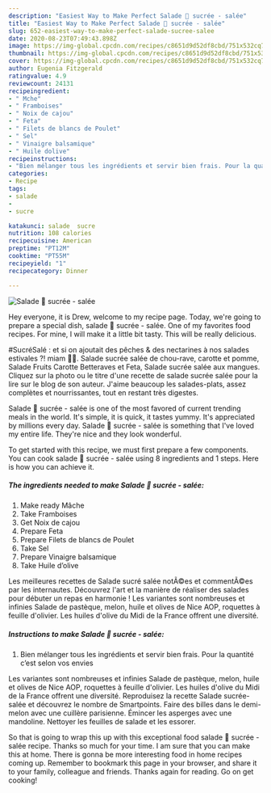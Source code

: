 ```yaml
---
description: "Easiest Way to Make Perfect Salade 🥗 sucrée - salée"
title: "Easiest Way to Make Perfect Salade 🥗 sucrée - salée"
slug: 652-easiest-way-to-make-perfect-salade-sucree-salee
date: 2020-08-23T07:49:43.898Z
image: https://img-global.cpcdn.com/recipes/c8651d9d52df8cbd/751x532cq70/salade-🥗-sucree-salee-photo-principale-de-la-recette.jpg
thumbnail: https://img-global.cpcdn.com/recipes/c8651d9d52df8cbd/751x532cq70/salade-🥗-sucree-salee-photo-principale-de-la-recette.jpg
cover: https://img-global.cpcdn.com/recipes/c8651d9d52df8cbd/751x532cq70/salade-🥗-sucree-salee-photo-principale-de-la-recette.jpg
author: Eugenia Fitzgerald
ratingvalue: 4.9
reviewcount: 24131
recipeingredient:
- " Mche"
- " Framboises"
- " Noix de cajou"
- " Feta"
- " Filets de blancs de Poulet"
- " Sel"
- " Vinaigre balsamique"
- " Huile dolive"
recipeinstructions:
- "Bien mélanger tous les ingrédients et servir bien frais. Pour la quantité c’est selon vos envies"
categories:
- Recipe
tags:
- salade
- 
- sucre

katakunci: salade  sucre 
nutrition: 108 calories
recipecuisine: American
preptime: "PT12M"
cooktime: "PT55M"
recipeyield: "1"
recipecategory: Dinner

---
```



![Salade 🥗 sucrée - salée](https://img-global.cpcdn.com/recipes/c8651d9d52df8cbd/751x532cq70/salade-🥗-sucree-salee-photo-principale-de-la-recette.jpg)

Hey everyone, it is Drew, welcome to my recipe page. Today, we're going to prepare a special dish, salade 🥗 sucrée - salée. One of my favorites food recipes. For mine, I will make it a little bit tasty. This will be really delicious.

#SucréSalé : et si on ajoutait des pêches &amp; des nectarines à nos salades estivales ?! miam 🥗😋. Salade sucrée salée de chou-rave, carotte et pomme, Salade Fruits Carotte Betteraves et Feta, Salade sucrée salée aux mangues. Cliquez sur la photo ou le titre d&#39;une recette de salade sucrée salée pour la lire sur le blog de son auteur. J&#39;aime beaucoup les salades-plats, assez complètes et nourrissantes, tout en restant très digestes.

Salade 🥗 sucrée - salée is one of the most favored of current trending meals in the world. It's simple, it is quick, it tastes yummy. It's appreciated by millions every day. Salade 🥗 sucrée - salée is something that I've loved my entire life. They're nice and they look wonderful.


To get started with this recipe, we must first prepare a few components. You can cook salade 🥗 sucrée - salée using 8 ingredients and 1 steps. Here is how you can achieve it.

<!--inarticleads1-->

##### The ingredients needed to make Salade 🥗 sucrée - salée:

1. Make ready  Mâche
1. Take  Framboises
1. Get  Noix de cajou
1. Prepare  Feta
1. Prepare  Filets de blancs de Poulet
1. Take  Sel
1. Prepare  Vinaigre balsamique
1. Take  Huile d’olive


Les meilleures recettes de Salade sucré salée notÃ©es et commentÃ©es par les internautes. Découvrez l&#39;art et la manière de réaliser des salades pour débuter un repas en harmonie ! Les variantes sont nombreuses et infinies Salade de pastèque, melon, huile et olives de Nice AOP, roquettes à feuille d&#39;olivier. Les huiles d&#39;olive du Midi de la France offrent une diversité. 

<!--inarticleads2-->

##### Instructions to make Salade 🥗 sucrée - salée:

1. Bien mélanger tous les ingrédients et servir bien frais. Pour la quantité c’est selon vos envies


Les variantes sont nombreuses et infinies Salade de pastèque, melon, huile et olives de Nice AOP, roquettes à feuille d&#39;olivier. Les huiles d&#39;olive du Midi de la France offrent une diversité. Reproduisez la recette Salade sucrée-salée et découvrez le nombre de Smartpoints. Faire des billes dans le demi-melon avec une cuillère parisienne. Émincer les asperges avec une mandoline. Nettoyer les feuilles de salade et les essorer. 

So that is going to wrap this up with this exceptional food salade 🥗 sucrée - salée recipe. Thanks so much for your time. I am sure that you can make this at home. There is gonna be more interesting food in home recipes coming up. Remember to bookmark this page in your browser, and share it to your family, colleague and friends. Thanks again for reading. Go on get cooking!
